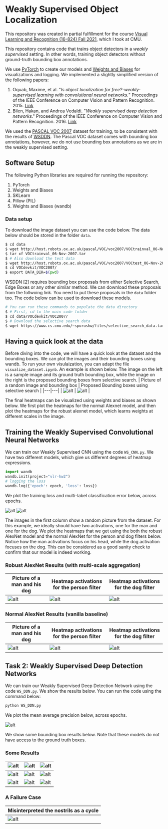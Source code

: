 # Weakly Supervised Object Localization

This repository was created in partial fulfillment for the course [Visual Learning and Recognition (16-824) Fall 2021](https://visual-learning.cs.cmu.edu/), which I took at CMU. 

This repository contains code that trains object detectors in a *weakly supervised* setting. In other words, training object detectors without ground-truth bounding box annotations.

We use [PyTorch](pytorch.org) to create our models and [Weights and Biases](https://wandb.ai/site) for visualizations and logging. We implemented a slightly simplified version of the following papers:

1. Oquab, Maxime, et al. "*Is object localization for free?-weakly-supervised learning with convolutional neural networks.*" Proceedings of the IEEE Conference on Computer Vision and Pattern Recognition. 2015. [Link](https://www.di.ens.fr/~josef/publications/Oquab15.pdf)
2. Bilen, Hakan, and Andrea Vedaldi. "*Weakly supervised deep detection networks*." Proceedings of the IEEE Conference on Computer Vision and Pattern Recognition. 2016. [Link](https://www.robots.ox.ac.uk/~vgg/publications/2016/Bilen16/bilen16.pdf)

We used the [PASCAL VOC 2007](http://host.robots.ox.ac.uk/pascal/VOC/voc2007/index.html) dataset for training, to be consistent with the results of [WSDDN](https://www.robots.ox.ac.uk/~vgg/publications/2016/Bilen16/bilen16.pdf). The Pascal VOC dataset comes with bounding box annotations, however, we do not use bounding box annotations as we are in the weakly supervised setting. 


## Software Setup

The following Python libraries are required for running the repository:

1. PyTorch
2. Weights and Biases
3. SKLearn
4. Pillow (PIL)
5. Weights and Biases (wandb)


### Data setup
To download the image dataset you can use the code below. The data below should be stored in the folder `data`.
```bash
$ cd data
$ wget http://host.robots.ox.ac.uk/pascal/VOC/voc2007/VOCtrainval_06-Nov-2007.tar
$ tar xf VOCtrainval_06-Nov-2007.tar
$ # Also download the test data
$ wget http://host.robots.ox.ac.uk/pascal/VOC/voc2007/VOCtest_06-Nov-2007.tar && tar xf VOCtest_06-Nov-2007.tar
$ cd VOCdevkit/VOC2007/
$ export DATA_DIR=$(pwd)
```
WSDDN [2] requires bounding box proposals from either Selective Search, Edge Boxes or any other similar method. We can download these proposals from the follwoing link. You need to put these proposals in the `data` folder too. The code below can be used to download these models.
	
```bash
# You can run these commands to populate the data directory
$ # First, cd to the main code folder
$ cd data/VOCdevkit/VOC2007/
$ # Download the selective search data
$ wget https://www.cs.cmu.edu/~spurushw/files/selective_search_data.tar && tar xf selective_search_data.tar
```


## Having a quick look at the data
Before diving into the code, we will have a quick look at the dataset and the bounding boxes. We can plot the images and their bounding boxes using wandb. To run your own visulaization, you can adapt the file `visualize_dataset.ipynb`. An example is shown below. The image on the left is a sample image and its ground truth bounding box, while the image on the right is the proposed bounding boxes from selective search. 
| Picture of a random image and bounding box | Proposed Bounding boxes using selective search |
|---|---|
| ![alt](pics/train.png) | ![alt](pics/train_bbox.png) | 

The final heatmaps can be visualized using weights and biases as shown below. We first plot the heatmaps for the normal Alexnet model, and then plot the heatmaps for the robust alexnet model, which learns weights at different scales in the image.


## Training the Weakly Supervised Convolutional Neural Networks
We can train our Weakly Supervised CNN using the code `WS_CNN.py`. We have two different models, which give us different degrees of heatmap expressions.

```python
import wandb
wandb.init(project="vlr-hw2")
# logging the loss
wandb.log({'epoch': epoch, 'loss': loss})
```

We plot the training loss and multi-label classification error below, across epochs.

![alt](pics/train_loss.png) ![alt](pics/train_m1.png)

The images in the first column show a random picture from the dataset. For this example, we ideally should have two activations, one for the man and one for the dog. We plot the heatmaps that we get using the both the robust AlexNet model and the normal AlexNet for the person and dog filters below. Notice how the man activations focus on his head, while the dog activation focuses on the dog. This can be considered as a good sanity check to confirm that our model is indeed working.

### Robust AlexNet Results (with multi-scale aggregation)

| Picture of a man and his dog | Heatmap activations for the person filter | Heatmap activations for the dog filter |
|---|---|---|
| ![alt](pics/man_dog.png) | ![alt](pics/robust_man_heatmap.png) | ![alt](pics/robust_dog_heatmap.png) |



### Normal AlexNet Results (vanilla baseline)

| Picture of a man and his dog | Heatmap activations for the person filter | Heatmap activations for the dog filter |
|---|---|---|
| ![alt](pics/man_dog.png) | ![alt](pics/man_heatmap.png) | ![alt](pics/dog_heatmap.png) |



## Task 2: Weakly Supervised Deep Detection Networks

We can train our Weakly Supervised Deep Detection Network using the code `WS_DDN.py`. We show the results below. You can run the code using the command below:

```bash
python WS_DDN.py
```

We plot the mean average precision below, across epochs.

![alt](pics/testmap_task2.png)

We show some bounding box results below. Note that these models do not have access to the ground truth boxes. 

### Some Results

| ![alt](pics/task2_pic8.png) | ![alt](pics/task2_pic5.png) | ![alt](pics/task2_pic2.png) |
|---|---|---|
| ![alt](pics/task2_pic1.png) | ![alt](pics/task2_pic11.png) | ![alt](pics/task2_pic3.png) |
| ![alt](pics/task2_pic4.png) | ![alt](pics/task2_pic9.png) | ![alt](pics/task2_pic10.png) |



### A Failure Case

| Misinterpreted the nostrils as a cycle |
|---|
| ![alt](pics/task2_pic6.png) |
